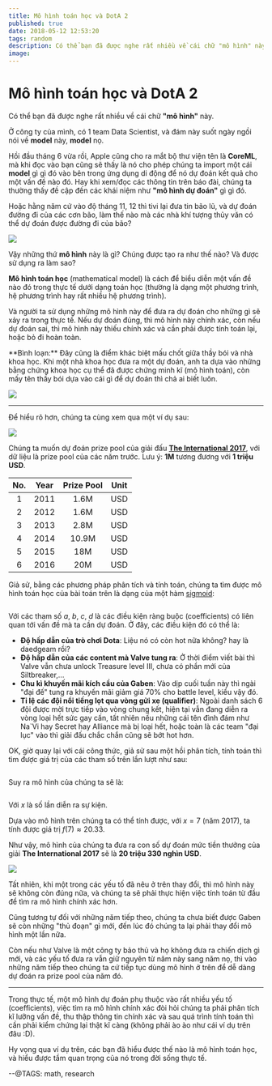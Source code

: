 ```yaml
---
title: Mô hình toán học và DotA 2
published: true
date: 2018-05-12 12:53:20
tags: random
description: Có thể bạn đã được nghe rất nhiều về cái chữ "mô hình" này....
image:
---
```

# Mô hình toán học và DotA 2

Có thể bạn đã được nghe rất nhiều về cái chữ **"mô hình"** này.

Ở công ty của mình, có 1 team Data Scientist, và đám này suốt ngày ngồi nói về **model** này, **model** nọ.

Hồi đầu tháng 6 vừa rồi, Apple cũng cho ra mắt bộ thư viện tên là **CoreML**, mà khi đọc vào bạn cũng sẽ thấy là nó cho phép chúng ta import một cái **model** gì gì đó vào bên trong ứng dụng di động để nó dự đoán kết quả cho một vấn đề nào đó.
Hay khi xem/đọc các thông tin trên báo đài, chúng ta thường thấy đề cập đến các khái niệm như **"mô hình dự đoán"** gì gì đó.

Hoặc hằng năm cứ vào độ tháng 11, 12 thì tivi lại đưa tin bão lũ, và dự đoán đường đi của các cơn bão, làm thế nào mà các nhà khí tượng thủy văn có thể dự đoán được đường đi của bão?

![](img/hurricane-prediction.png)

Vậy những thứ **mô hình** này là gì? Chúng được tạo ra như thế nào? Và được sử dụng ra làm sao?

**Mô hình toán học** (mathematical model) là cách để biểu diễn một vấn đề nào đó trong thực tế dưới dạng toán học (thường là dạng một phương trình, hệ phương trình hay rất nhiều hệ phương trình).

Và người ta sử dụng những mô hình này để đưa ra dự đoán cho những gì sẽ xảy ra trong thực tế. Nếu dự đoán đúng, thì mô hình này chính xác, còn nếu dự đoán sai, thì mô hình này thiếu chính xác và cần phải được tính toán lại, hoặc bỏ đi hoàn toàn.

<div class="box-orange padding-15">
**Bình loạn:** Đây cũng là điểm khác biệt mấu chốt giữa thầy bói và nhà khoa học. Khi một nhà khoa học đưa ra một dự đoán, anh ta dựa vào những bằng chứng khoa học cụ thể đã được chứng minh kĩ (mô hình toán), còn mấy tên thầy bói dựa vào cái gì để dự đoán thì chả ai biết luôn.
</div>

![](img/scientist-vs-fortune-teller.png)

---

Để hiểu rõ hơn, chúng ta cùng xem qua một ví dụ sau:

![](img/dota-prize-prediction.png)

Chúng ta muốn dự đoán prize pool của giải đấu [**The International 2017**](http://www.dota2.com/international/battlepass), với dữ liệu là prize pool của các năm trước. Lưu ý: **1M** tương đương với **1 triệu USD**.

| No. | Year | Prize Pool | Unit |
|:---:|:----:|:----------:|:----:|
|1| 2011 | 1.6M | USD |
|2| 2012 | 1.6M | USD |
|3| 2013 | 2.8M | USD |
|4| 2014 | 10.9M | USD |
|5| 2015 | 18M | USD |
|6| 2016 | 20M | USD |

Giả sử, bằng các phương pháp phân tích và tính toán, chúng ta tìm được mô hình toán học của bài toán trên là dạng của một hàm [sigmoid](https://en.wikipedia.org/wiki/Sigmoid_function):

<math>
\displaystyle{f(x) = d + \frac{a - d}{1 + \Big(\displaystyle\frac{x}{c}\Big)^b}}
</math>

Với các tham số $a$, $b$, $c$, $d$ là các điều kiện ràng buộc (coefficients) có liên quan tới vấn đề mà ta cần dự đoán. Ở đây, các điều kiện đó có thể là:

- **Độ hấp dẫn của trò chơi Dota**: Liệu  nó có còn hot nữa không? hay là daedgeam rồi?
- **Độ hấp dẫn của các content mà Valve tung ra**: Ở thời điểm viết bài thì Valve vẫn chưa unlock Treasure level III, chưa có phần mới của Siltbreaker,...
- **Chu kì khuyến mãi kích cầu của Gaben**: Vào dịp cuối tuần này thì ngài "đại đế" tung ra khuyến mãi giảm giá 70% cho battle level, kiểu vậy đó.
- **Tỉ lệ các đội nổi tiếng lọt qua vòng gửi xe (qualifier)**: Ngoài danh sách 6 đội được mời trực tiếp vào vòng chung kết, hiện tại vẫn đang diễn ra vòng loại hết sức gay cấn, tất nhiên nếu những cái tên đình đám như Na`Vi hay Secret hay Alliance mà bị loại hết, hoặc toàn là các team "đại lục" vào thì giải đấu chắc chắn cũng sẽ bớt hot hơn.

OK, giờ quay lại với cái công thức, giả sử sau một hồi phân tích, tính toán thì tìm được giá trị của các tham số trên lần lượt như sau:

<math>
\begin{align}
a & = 1.550568  \\
b & = 8.84699   \\
c & = 4.015717  \\
d & = 20.46788
\end{align}
</math>

Suy ra mô hình của chúng ta sẽ là:

<math>
\displaystyle{f(x) = 20.46788 + \frac{1.550568 - 20.46788}{1 + \Big(\displaystyle\frac{x}{4.015717}\Big)^{8.84699}}}
</math>

Với $x$ là số lần diễn ra sự kiện.

Dựa vào mô hình trên chúng ta có thể tính được, với $x = 7$ (năm 2017), ta tính được giá trị $f(7) \approx 20.33$.

Như vậy, mô hình của chúng ta đưa ra con số dự đoán mức tiền thưởng của giải **The International 2017** sẽ là **20 triệu 330 nghìn USD**.

![](img/dota-prize-prediction-2017.png)

Tất nhiên, khi một trong các yếu tố đã nêu ở trên thay đổi, thì mô hình này sẽ không còn đúng nữa, và chúng ta sẽ phải thực hiện việc tính toán từ đầu để tìm ra mô hình chính xác hơn.

Cũng tương tự đối với những năm tiếp theo, chúng ta chưa biết được Gaben sẽ còn những "thủ đoạn" gì mới, đến lúc đó chúng ta lại phải thay đổi mô hình một lần nữa.

Còn nếu như Valve là một công ty bảo thủ và họ không đưa ra chiến dịch gì mới, và các yếu tố đưa ra vẫn giữ nguyên từ năm này sang năm nọ, thì vào những năm tiếp theo chúng ta cứ tiếp tục dùng mô hình ở trên để dễ dàng dự đoán ra prize pool của năm đó.

---

Trong thực tế, một mô hình dự đoán phụ thuộc vào rất nhiều yếu tố (coefficients), việc tìm ra mô hình chính xác đòi hỏi chúng ta phải phân tích kĩ lưỡng vấn đề, thu thập thông tin chính xác và sau quá trình tính toán thì cần phải kiểm chứng lại thật kĩ càng (không phải ào ào như cái ví dụ trên đâu :D).

Hy vọng qua ví dụ trên, các bạn đã hiểu được thế nào là mô hình toán học, và hiểu được tầm quan trọng của nó trong đời sống thực tế.

--@TAGS: math, research
